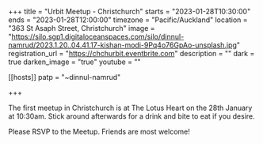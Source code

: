 +++
title = "Urbit Meetup - Christchurch"
starts = "2023-01-28T10:30:00"
ends = "2023-01-28T12:00:00"
timezone = "Pacific/Auckland"
location = "363 St Asaph Street, Christchurch"
image = "https://silo.sgp1.digitaloceanspaces.com/silo/dinnul-namrud/2023.1.20..04.41.17-kishan-modi-9Pq4o76GpAo-unsplash.jpg"
registration_url = "https://chchurbit.eventbrite.com"
description = ""
dark = true
darken_image = "true"
youtube = ""

[[hosts]]
patp = "~dinnul-namrud"

+++

The first meetup in Christchurch is at The Lotus Heart on the 28th January at 10:30am.  Stick around afterwards for a drink and bite to eat if you desire.

Please RSVP to the Meetup.  Friends are most welcome!

